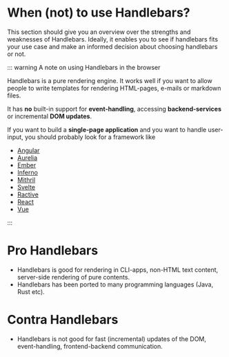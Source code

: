 # When (not) to use Handlebars?

This section should give you an overview over the strengths and weaknesses of Handlebars. 
Ideally, it enables you to see if handlebars fits your use case and make an informed decision about choosing handlebars or not. 

::: warning A note on using Handlebars in the browser

Handlebars is a pure rendering engine. It works well if you want to allow people to write templates for rendering
HTML-pages, e-mails or markdown files.

It has **no** built-in support for **event-handling**, accessing **backend-services** or incremental **DOM updates**.

If you want to build a **single-page application** and you want to handle user-input, you should probably look for a
framework like 

- [Angular](https://angular.io/)
- [Aurelia](https://aurelia.io/)
- [Ember](https://emberjs.com/)
- [Inferno](https://infernojs.org/)
- [Mithril](https://mithril.js.org/)
- [Svelte](https://svelte.dev/)
- [Ractive](https://ractive.js.org/)
- [React](https://reactjs.org/)
- [Vue](https://vuejs.org/)

:::

# Pro Handlebars

- Handlebars is good for rendering in CLI-apps, non-HTML text content, server-side rendering of pure contents.
- Handlebars has been ported to many programming languages (Java, Rust etc).

# Contra Handlebars

- Handlebars is not good for fast (incremental) updates of the DOM, event-handling, frontend-backend communication.
